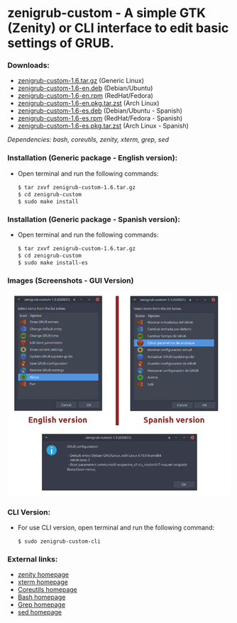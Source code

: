 zenigrub-custom - A simple GTK (Zenity) or CLI interface to edit basic settings of GRUB.
=========================================================================================

### Downloads:
  * [zenigrub-custom-1.6.tar.gz](https://github.com/q3aql/zenigrub-custom/releases/download/v1.6/zenigrub-custom-1.6.tar.gz) (Generic Linux)
  * [zenigrub-custom-1.6-en.deb](https://github.com/q3aql/zenigrub-custom/releases/download/v1.6/zenigrub-custom-1.6-en.deb) (Debian/Ubuntu)
  * [zenigrub-custom-1.6-en.rpm](https://github.com/q3aql/zenigrub-custom/releases/download/v1.6/zenigrub-custom-1.6-en.rpm) (RedHat/Fedora)
  * [zenigrub-custom-1.6-en.pkg.tar.zst](https://github.com/q3aql/zenigrub-custom/releases/download/v1.6/zenigrub-custom-1.6-en.pkg.tar.zst) (Arch Linux)
  * [zenigrub-custom-1.6-es.deb](https://github.com/q3aql/zenigrub-custom/releases/download/v1.6/zenigrub-custom-1.6-es.deb) (Debian/Ubuntu - Spanish)
  * [zenigrub-custom-1.6-es.rpm](https://github.com/q3aql/zenigrub-custom/releases/download/v1.6/zenigrub-custom-1.6-es.rpm) (RedHat/Fedora - Spanish)
  * [zenigrub-custom-1.6-es.pkg.tar.zst](https://github.com/q3aql/zenigrub-custom/releases/download/v1.6/zenigrub-custom-1.6-es.pkg.tar.zst) (Arch Linux - Spanish)
  
_Dependencies: bash, coreutils, zenity, xterm, grep, sed_

### Installation (Generic package - English version):

  * Open terminal and run the following commands:

	```shell
	$ tar zxvf zenigrub-custom-1.6.tar.gz
	$ cd zenigrub-custom
	$ sudo make install
	```

### Installation (Generic package - Spanish version):

  * Open terminal and run the following commands:

	```shell
	$ tar zxvf zenigrub-custom-1.6.tar.gz
	$ cd zenigrub-custom
	$ sudo make install-es
	```

### Images (Screenshots - GUI Version)

![zenigrub-image](img/zenigrub-image.png)

### CLI Version:

  * For use CLI version, open terminal and run the following command:

	```shell
	$ sudo zenigrub-custom-cli
	```

### External links:

  * [zenity homepage](https://wiki.gnome.org/Projects/Zenity)
  * [xterm homepage](https://invisible-island.net/xterm/)
  * [Coreutils homepage](https://www.gnu.org/software/coreutils/coreutils.html)
  * [Bash homepage](https://www.gnu.org/software/bash/)
  * [Grep homepage](https://www.gnu.org/software/grep/)
  * [sed homepage](https://www.gnu.org/software/sed/)
